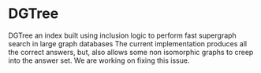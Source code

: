 # DGTree
DGTree an index built using inclusion logic to perform fast supergraph search in large graph databases
The current implementation produces all the correct answers, but, also allows some non isomorphic graphs to creep into the answer set. 
We are working on fixing this issue.
